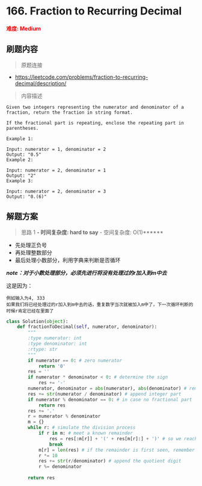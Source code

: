 # 166. Fraction to Recurring Decimal

**<font color=red>难度: Medium</font>**

## 刷题内容

> 原题连接

* https://leetcode.com/problems/fraction-to-recurring-decimal/description/

> 内容描述

```
Given two integers representing the numerator and denominator of a fraction, return the fraction in string format.

If the fractional part is repeating, enclose the repeating part in parentheses.

Example 1:

Input: numerator = 1, denominator = 2
Output: "0.5"
Example 2:

Input: numerator = 2, denominator = 1
Output: "2"
Example 3:

Input: numerator = 2, denominator = 3
Output: "0.(6)"
```

## 解题方案

> 思路 1
******- 时间复杂度: hard to say****** - 空间复杂度: O(1)******


- 先处理正负号
- 再处理整数部分
- 最后处理小数部分，利用字典来判断是否循环

***note：对于小数处理部分，必须先进行将没有处理过的r加入到m中去***

这是因为：
```
例如输入为4, 333
如果我们将已经处理过的r加入到m中去的话，重复数字当次就被加入m中了，下一次循环判断的时候r肯定已经在里面了
```


```python
class Solution(object):
    def fractionToDecimal(self, numerator, denominator):
        """
        :type numerator: int
        :type denominator: int
        :rtype: str
        """
        if numerator == 0: # zero numerator
            return '0'
        res = ''
        if numerator * denominator < 0: # determine the sign
            res += '-'
        numerator, denominator = abs(numerator), abs(denominator) # remove sign of operands
        res += str(numerator / denominator) # append integer part
        if numerator % denominator == 0: # in case no fractional part
            return res
        res += '.'
        r = numerator % denominator
        m = {}
        while r: # simulate the division process
            if r in m: # meet a known remainder
                res = res[:m[r]] + '(' + res[m[r]:] + ')' # so we reach the end of the repeating part
                break
            m[r] = len(res) # if the remainder is first seen, remember next r/denominator index in res
            r *= 10
            res += str(r/denominator) # append the quotient digit
            r %= denominator
           
        return res
```


